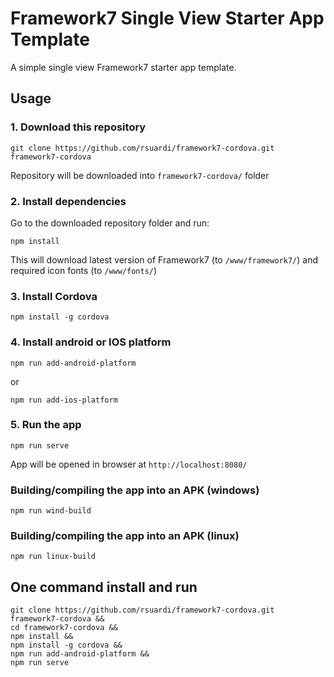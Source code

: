 # Framework7 Single View Starter App Template

A simple single view Framework7 starter app template.

## Usage

### 1. Download this repository
```
git clone https://github.com/rsuardi/framework7-cordova.git framework7-cordova
```

Repository will be downloaded into `framework7-cordova/` folder

### 2. Install dependencies

Go to the downloaded repository folder and run:
```
npm install
```

This will download latest version of Framework7 (to `/www/framework7/`) and required icon fonts (to `/www/fonts/`)

### 3. Install Cordova

```
npm install -g cordova
```

### 4. Install android or IOS platform

```
npm run add-android-platform
```
or
```
npm run add-ios-platform
```

### 5. Run the app

```
npm run serve
```

App will be opened in browser at `http://localhost:8080/`

### Building/compiling the app into an APK (windows)

```
npm run wind-build
```

### Building/compiling the app into an APK (linux)

```
npm run linux-build
```


## One command install and run

```
git clone https://github.com/rsuardi/framework7-cordova.git framework7-cordova &&
cd framework7-cordova &&
npm install &&
npm install -g cordova &&
npm run add-android-platform &&
npm run serve
```